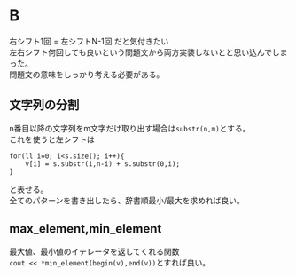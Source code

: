 # B
右シフト1回 = 左シフトN-1回 だと気付きたい<br>
左右シフト何回しても良いという問題文から両方実装しないとと思い込んでしまった。<br>
問題文の意味をしっかり考える必要がある。<br>
## 文字列の分割
n番目以降の文字列をm文字だけ取り出す場合は`substr(n,m)`とする。<br>
これを使うと左シフトは<br>
```
for(ll i=0; i<s.size(); i++){
    v[i] = s.substr(i,n-i) + s.substr(0,i);
}
```
と表せる。<br>
全てのパターンを書き出したら、辞書順最小/最大を求めれば良い。<br>
## max_element,min_element
最大値、最小値のイテレータを返してくれる関数<br>
`cout << *min_element(begin(v),end(v))`とすれば良い。
